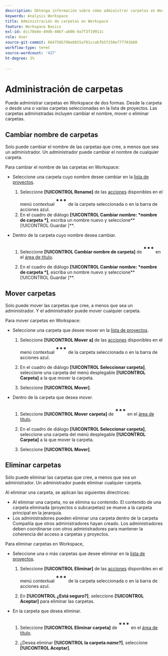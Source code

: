 ```yaml
---
description: Obtenga información sobre cómo administrar carpetas en Workspace
keywords: Analysis Workspace
title: Administración de carpetas en Workspace
feature: Workspace Basics
exl-id: dcc78e0e-49d6-40bf-a606-9a7f3f19911c
role: User
source-git-commit: 664756b796e8915a701ccabfb5f250e777701b60
workflow-type: tm+mt
source-wordcount: '427'
ht-degree: 3%

---
```



# Administración de carpetas

Puede administrar carpetas en Workspace de dos formas. Desde la carpeta o desde una o varias carpetas seleccionadas en la lista de proyectos. Las carpetas administradas incluyen cambiar el nombre, mover o eliminar carpetas.

## Cambiar nombre de carpetas

Solo puede cambiar el nombre de las carpetas que cree, a menos que sea un administrador. Un administrador puede cambiar el nombre de cualquier carpeta.

Para cambiar el nombre de las carpetas en Workspace:

* Seleccione una carpeta cuyo nombre desee cambiar en la [lista de proyectos](/help/analysis-workspace/build-workspace-project/freeform-overview.md#project-list).

   1. Seleccione **[!UICONTROL Rename]** de las [acciones](/help/analysis-workspace/build-workspace-project/freeform-overview.md#actions) disponibles en el menú contextual ![Más](/help/assets/icons/More.svg) de la carpeta seleccionada o en la barra de acciones azul.
   1. En el cuadro de diálogo **[!UICONTROL Cambiar nombre: *nombre de carpeta *]**, escriba un nombre nuevo y seleccione**[!UICONTROL Guardar ]**.

* Dentro de la carpeta cuyo nombre desea cambiar.

   1. Seleccione **[!UICONTROL Cambiar nombre de carpeta]** de ![Más](/help/assets/icons/More.svg) en el [área de título](/help/analysis-workspace/build-workspace-project/freeform-overview.md#title-area).

   1. En el cuadro de diálogo **[!UICONTROL Cambiar nombre: *nombre de carpeta *]**, escriba un nombre nuevo y seleccione**[!UICONTROL Guardar ]**.


## Mover carpetas

Solo puede mover las carpetas que cree, a menos que sea un administrador. Y el administrador puede mover cualquier carpeta.

Para mover carpetas en Workspace:

* Seleccione una carpeta que desee mover en la [lista de proyectos](/help/analysis-workspace/build-workspace-project/freeform-overview.md#project-list).

   1. Seleccione **[!UICONTROL Mover a]** de las [acciones](/help/analysis-workspace/build-workspace-project/freeform-overview.md#actions) disponibles en el menú contextual ![Más](/help/assets/icons/More.svg) de la carpeta seleccionada o en la barra de acciones azul.
   1. En el cuadro de diálogo **[!UICONTROL Seleccionar carpeta]**, seleccione una carpeta del menú desplegable **[!UICONTROL Carpeta]** a la que mover la carpeta.

   1. Seleccione **[!UICONTROL Mover]**.

* Dentro de la carpeta que desea mover.

   1. Seleccione **[!UICONTROL Mover carpeta]** de ![Más](/help/assets/icons/More.svg) en el [área de título](/help/analysis-workspace/build-workspace-project/freeform-overview.md#title-area).

   1. En el cuadro de diálogo **[!UICONTROL Seleccionar carpeta]**, seleccione una carpeta del menú desplegable **[!UICONTROL Carpeta]** a la que mover la carpeta.

   1. Seleccione **[!UICONTROL Mover]**.


## Eliminar carpetas

Sólo puede eliminar las carpetas que cree, a menos que sea un administrador. Un administrador puede eliminar cualquier carpeta.

Al eliminar una carpeta, se aplican las siguientes directrices:

* Al eliminar una carpeta, no se elimina su contenido. El contenido de una carpeta eliminada (proyectos o subcarpetas) se mueve a la carpeta principal en la jerarquía.
* Los administradores pueden eliminar una carpeta dentro de la carpeta Compañía que otros administradores hayan creado. Los administradores deben coordinarse con otros administradores para mantener la coherencia del acceso a carpetas y proyectos.

Para eliminar carpetas en Workspace,

* Seleccione una o más carpetas que desee eliminar en la [lista de proyectos](/help/analysis-workspace/build-workspace-project/freeform-overview.md#project-list).

   1. Seleccione **[!UICONTROL Eliminar]** de las [acciones](/help/analysis-workspace/build-workspace-project/freeform-overview.md#actions) disponibles en el menú contextual ![Más](/help/assets/icons/More.svg) de la carpeta seleccionada o en la barra de acciones azul.

   1. En **[!UICONTROL ¿Está seguro?]**, seleccione **[!UICONTROL Aceptar]** para eliminar las carpetas.

* En la carpeta que desea eliminar.

   1. Seleccione **[!UICONTROL Eliminar carpeta]** de ![Más](/help/assets/icons/More.svg) en el [área de título](/help/analysis-workspace/build-workspace-project/freeform-overview.md#title-area).

   1. ¿Desea eliminar **[!UICONTROL la carpeta *name*?]**, seleccione **[!UICONTROL Aceptar]**.

